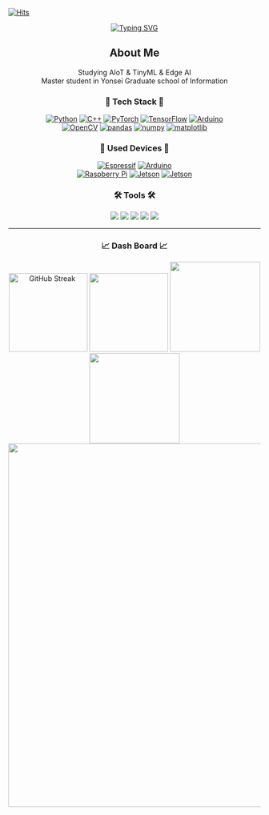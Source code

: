 
[![Hits](https://hits.seeyoufarm.com/api/count/incr/badge.svg?url=https%3A%2F%2Fgithub.com%2FMarvic1130&count_bg=%230081FB&title_bg=%231C2B33&icon=&icon_color=%230969DA&title=views&edge_flat=false)](https://hits.seeyoufarm.com)

<div align="center">
  
  <a href="https://git.io/typing-svg"><img src="https://readme-typing-svg.herokuapp.com?font=Source+Code+Pro&weight=700&size=30&pause=1000&color=0969DA&repeat=false&width=378&lines=Hi!+I+am+Yeseong+Kang" alt="Typing SVG" /></a>

  <h2> About Me</h2>

  <p> 
  Studying AIoT & TinyML & Edge AI <br/>
  Master student in Yonsei Graduate school of Information
  </p>

</div>

<div>
  
<h3 align="center"> 📌 Tech Stack 📌 </h3>

<div align="center">
  <a href="https://www.python.org" target="_blank"><img alt="Python" src ="https://img.shields.io/badge/Python-3776AB.svg?style=flat&logo=Python&logoColor=white"/></a>
  <a href="https://learn.microsoft.com/ko-kr/cpp/cpp/?view=msvc-170" target="_blank"><img alt="C++" src ="https://img.shields.io/badge/C%2B%2B-00599C.svg?style=flat&logo=C%2B%2B&logoColor=white"/></a>
  <a href="https://pytorch.kr" target="_blank"><img alt="PyTorch" src ="https://img.shields.io/badge/pytorch-EE4C2C.svg?style=flat&logo=PyTorch&logoColor=white"/></a>
  <a href="https://www.tensorflow.org/?hl=ko" target="_blank"><img alt="TensorFlow" src ="https://img.shields.io/badge/tensorflow-FF6F00.svg?style=flat&logo=TensorFlow&logoColor=white"/></a>
  <a href="https://www.arduino.cc" target="_blank"><img alt="Arduino" src ="https://img.shields.io/badge/Arduino-00878F.svg?style=flat&logo=Arduino&logoColor=white"/></a>
  <br/>
  <a href="https://opencv.org" target="_blank"><img alt="OpenCV" src ="https://img.shields.io/badge/OpenCV-5C3EE8.svg?style=flat&logo=OpenCV&logoColor=white"/></a>
  <a href="https://pandas.pydata.org/" target="_blank"><img alt="pandas" src ="https://img.shields.io/badge/pandas-150458.svg?style=flat&logo=pandas&logoColor=white"/></a>
  <a href="https://numpy.org/" target="_blank"><img alt="numpy" src ="https://img.shields.io/badge/numpy-013243.svg?style=flat&logo=numpy&logoColor=white"/></a>
  <a href="https://matplotlib.org/" target="_blank"><img alt="matplotlib" src="https://img.shields.io/badge/Matplotlib-11557c.svg?style=flat&logo&logo=Matplotlib&logoColor=white" /></a>
  
</div>

<h3 align="center"> 🔌 Used Devices 🔌 </h3>

<div align="center">
  <a href="https://www.espressif.com" target="_blank"><img alt="Espressif" src ="https://img.shields.io/badge/Espressif-E7352C.svg?style=flat&logo=Espressif&logoColor=white"/></a>
  <a href="https://www.arduino.cc" target="_blank"><img alt="Arduino" src ="https://img.shields.io/badge/Arduino-00878F.svg?style=flat&logo=Arduino&logoColor=white"/></a>
  <br>
  <a href="https://www.raspberrypi.com" target="_blank"><img alt="Raspberry Pi" src ="https://img.shields.io/badge/Raspberry Pi-A22846.svg?style=flat&logo=raspberrypi&logoColor=white"/></a>
  <a href="https://www.nvidia.com/en-us/autonomous-machines/embedded-systems/" target="_blank"><img alt="Jetson" src ="https://img.shields.io/badge/Nvidia Jetson-76B900.svg?style=flat&logo=nvidia&logoColor=white"/></a>
  <a href="https://coral.ai/" target="_blank"><img alt="Jetson" src ="https://img.shields.io/badge/Google Coral Dev-FF5E4D.svg?style=flat&logo=coral&logoColor=white"/></a>
  
</div>

<h3 align="center"> 🛠 Tools 🛠 </h3>

<div align="center">
    <a href="https://github.com/Marvic1130"><img src="https://img.shields.io/badge/GitHub-181717?style=flat&logo=GitHub&logoColor=white"/></a>
    <a href="https://github.com/apps/desktop"><img src="https://img.shields.io/badge/GitHub Desktop-6f42c1?style=flat&logo=GitHub&logoColor=white"/></a>
    <a href="https://www.sourcetreeapp.com/"><img src="https://img.shields.io/badge/Sourcetree-0052CC?style=flat&logo=Sourcetree&logoColor=white"/></a>
    <a href="https://www.notion.so/"><img src="https://img.shields.io/badge/Notion-000000?style=flat&logo=Notion&logoColor=white"/></a>
    <a href="https://slack.com/"><img src="https://img.shields.io/badge/Slack-4A154B?style=flat&logo=Slack&logoColor=white"/></a>
</div>

***

</div>

<div align="center">

  <h3> 📈 Dash Board 📈 </h3>

  <img src="https://streak-stats.demolab.com?user=Marvic1130&background=00000000&ring=0969DA&&sideNums=9198a1&dates=9198a1&currStreakNum=9198a1&sideLabels=9198a1" alt="GitHub Streak" height="157px" />
  <a href="https://solved.ac/marvic1130"><img src="http://mazassumnida.wtf/api/v2/generate_badge?boj=marvic1130" height="157px" /></a>

  <img src="https://github-readme-stats.vercel.app/api/top-langs/?username=Marvic1130&layout=donut&hide=ShaderLab,PureBasic&bg_color=00000000&text_color=9198a1&title_color=0969DA" height="180px">
  <img src="https://github-readme-stats.vercel.app/api?username=Marvic1130&show_icons=true&count_private=true&include_all_commits=true&bg_color=00000000&text_color=9198a1&title_color=0969DA&icon_color=0969DA" height="180px">

  <img src="https://github-readme-activity-graph.vercel.app/graph?username=Marvic1130&bg_color=1C2B3300&color=9198a1&line=0969DA&point=0969DA&area=true&area_color=0969DA&title_color=0969DA&hide_title=true&radius=10" width="727px">

</div>
